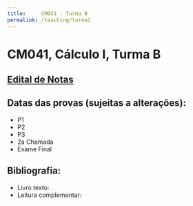 ```yaml
---
title:     CM041 - Turma B
permalink: /teaching/turma1
---
```

# CM041, Cálculo I, Turma B

## [Edital de Notas](http://pedrosolucas.github.io)

## Datas das provas (sujeitas a alterações):
- P1
- P2
- P3
- 2a Chamada
- Exame Final

## Bibliografia:
- Livro texto:
- Leitura complementar:
